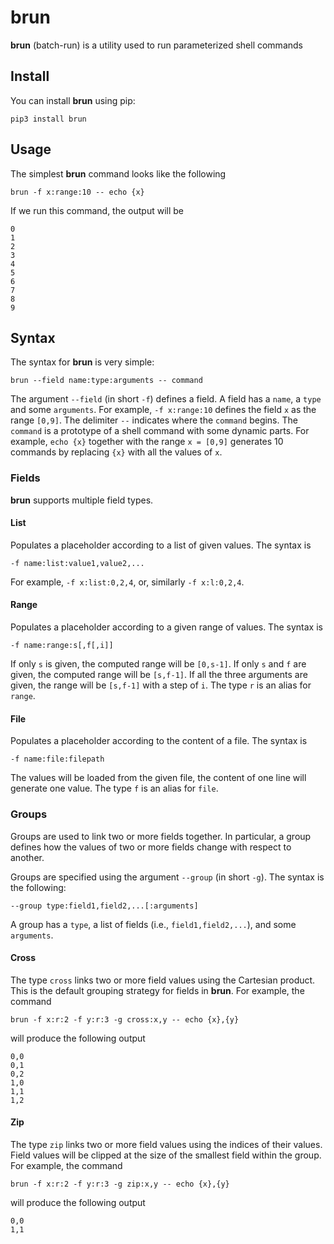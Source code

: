 # brun

**brun** (batch-run) is a utility used to run parameterized shell commands


## Install

You can install **brun** using pip:

```
pip3 install brun
```


## Usage

The simplest **brun** command looks like the following

```
brun -f x:range:10 -- echo {x}
```

If we run this command, the output will be

```
0
1
2
3
4
5
6
7
8
9
```

## Syntax

The syntax for **brun** is very simple:

```
brun --field name:type:arguments -- command
```

The argument `--field` (in short `-f`) defines a field. A field has a `name`, a `type` and some `arguments`. For example,
`-f x:range:10` defines the field `x` as the range `[0,9]`. The delimiter `--` indicates where the `command` begins. The `command` is a prototype of a shell command with some dynamic parts. For example, `echo {x}` together with the range `x = [0,9]` generates 10 commands by replacing `{x}` with all the values of `x`.

### Fields

**brun** supports multiple field types.

#### List

Populates a placeholder according to a list of given values. The syntax is
```
-f name:list:value1,value2,...
```
For example, `-f x:list:0,2,4`, or, similarly `-f x:l:0,2,4`.


#### Range

Populates a placeholder according to a given range of values. The syntax is
```
-f name:range:s[,f[,i]]
```
If only `s` is given, the computed range will be `[0,s-1]`. If only `s` and `f` are given, the computed range will be `[s,f-1]`. If all the three arguments are given, the range will be `[s,f-1]` with a step of `i`.
The type `r` is an alias for `range`.


#### File

Populates a placeholder according to the content of a file. The syntax is
```
-f name:file:filepath
```
The values will be loaded from the given file, the content of one line will generate one value.
The type `f` is an alias for `file`.


### Groups

Groups are used to link two or more fields together.
In particular, a group defines how the values of two or more fields change with respect to another.

Groups are specified using the argument `--group` (in short `-g`). The syntax is the following:
```
--group type:field1,field2,...[:arguments]
```

 A group has a `type`, a list of fields (i.e., `field1,field2,...`), and some `arguments`.

#### Cross

The type `cross` links two or more field values using the Cartesian product. This is the default grouping strategy for fields in **brun**.
For example, the command
```
brun -f x:r:2 -f y:r:3 -g cross:x,y -- echo {x},{y}
```
will produce the following output
```
0,0
0,1
0,2
1,0
1,1
1,2
```

#### Zip

The type `zip` links two or more field values using the indices of their values.
Field values will be clipped at the size of the smallest field within the group.
For example, the command
```
brun -f x:r:2 -f y:r:3 -g zip:x,y -- echo {x},{y}
```
will produce the following output
```
0,0
1,1
```
